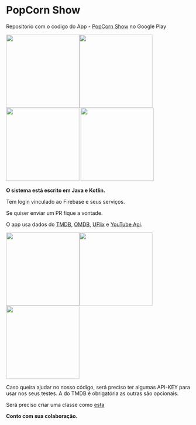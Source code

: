 # PopCorn Show


<p>Repositorio com o codigo do App - <a href="https://play.google.com/store/apps/details?id=br.com.icaro.filme">PopCorn Show</a>
 no Google Play
 
<img src="https://firebasestorage.googleapis.com/v0/b/livro-android-1327.appspot.com/o/Screenshot_2018-07-17-21-54-36-378_br.com.icaro.filme.png?alt=media&token=82657a67-a573-43ad-9c95-6b61fcb75a19" width="200"><img src="https://firebasestorage.googleapis.com/v0/b/livro-android-1327.appspot.com/o/Screenshot_2018-07-17-21-57-57-628_br.com.icaro.filme.png?alt=media&token=c68e1f34-6791-475e-8d0f-1bff756d7e1c" width="200"><img src="https://firebasestorage.googleapis.com/v0/b/livro-android-1327.appspot.com/o/Screenshot_2018-07-17-21-54-57-419_br.com.icaro.filme.png?alt=media&token=d2803155-eed6-4421-89b6-da9a32736dd4" width="200">
<img src="https://firebasestorage.googleapis.com/v0/b/livro-android-1327.appspot.com/o/Screenshot_2018-07-17-21-58-17-706_br.com.icaro.filme.png?alt=media&token=8c678089-197b-496b-ab77-4436b4554ffb" width="200">

<b>O sistema está escrito em Java e Kotlin.</b>

Tem login vinculado ao Firebase e seus serviços.

Se quiser enviar um PR fique a vontade.

O app usa dados do <a href="https://www.themoviedb.org">TMDB</a>, <a href="http://www.omdbapi.com/">OMDB</a>, <a href="https://market.mashape.com/codixor/uflixit">UFlix</a> e <a href="https://developers.google.com/youtube/v3/">YouTube Api</a>.

<img src="https://firebasestorage.googleapis.com/v0/b/livro-android-1327.appspot.com/o/Screenshot_2018-07-17-21-56-05-314_br.com.icaro.filme.png?alt=media&token=5fe07ffb-27bc-4277-b62d-8b9bc0d06e5e" width="200"><img src="https://firebasestorage.googleapis.com/v0/b/livro-android-1327.appspot.com/o/Screenshot_2018-07-17-21-56-29-516_br.com.icaro.filme.png?alt=media&token=75dcaee0-9677-43b8-a80e-39d005bebe40" width="200"><img src="https://firebasestorage.googleapis.com/v0/b/livro-android-1327.appspot.com/o/Screenshot_2018-07-17-21-58-17-706_br.com.icaro.filme.png?alt=media&token=8c678089-197b-496b-ab77-4436b4554ffb" width="200">


Caso queira ajudar no nosso código, será preciso ter algumas API-KEY para usar nos seus testes. A do TMDB é obrigatória as outras são opcionais.

Será preciso criar uma classe como <a href="https://gist.github.com/icaronunes/d026f332f146ae87583abfef2be7b89d">esta<a/>

<b>Conto com sua colaboração.</b>

